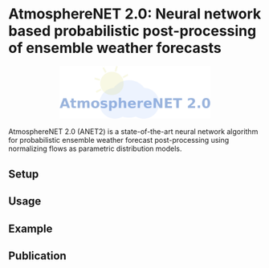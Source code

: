 # AtmosphereNET 2.0: Neural network based probabilistic post-processing of ensemble weather forecasts

<p align="center">
    <img src="images/logo.png" alt="ANET2 logo" width="300px">
</p>

AtmosphereNET 2.0 (ANET2) is a state-of-the-art neural network algorithm for probabilistic ensemble weather forecast post-processing using normalizing flows as parametric distribution models.

## Setup

## Usage

## Example

## Publication
